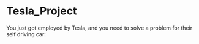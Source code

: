 # Tesla_Project
You just got employed by Tesla, and you need to solve a problem for their self driving car:
